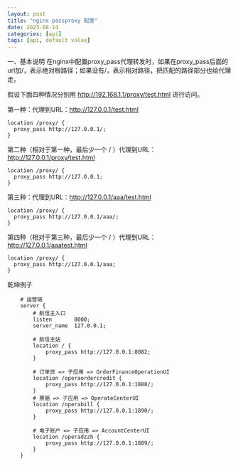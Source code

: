 ```yaml
---
layout: post
title: "nginx passproxy 配置"
date: 2023-08-14
categories: [api]
tags: [api, default value]
---
```

一、基本说明
在nginx中配置proxy_pass代理转发时，如果在proxy_pass后面的url加/，表示绝对根路径；如果没有/，表示相对路径，把匹配的路径部分也给代理走。

假设下面四种情况分别用 http://192.168.1.1/proxy/test.html 进行访问。


第一种：代理到URL：http://127.0.0.1/test.html
```
location /proxy/ {
  proxy_pass http://127.0.0.1/;
}
```

第二种（相对于第一种，最后少一个 / ）代理到URL：http://127.0.0.1/proxy/test.html

```
location /proxy/ {
  proxy_pass http://127.0.0.1;
}
```

第三种：代理到URL：http://127.0.0.1/aaa/test.html

```
location /proxy/ {
  proxy_pass http://127.0.0.1/aaa/;
}
```

第四种（相对于第三种，最后少一个 / ）代理到URL：http://127.0.0.1/aaatest.html

```
location /proxy/ {
  proxy_pass http://127.0.0.1/aaa;
}
```

乾坤例子
```
    # 运营端
    server {
        # 航信主入口
        listen       8000;
        server_name  127.0.0.1;

        # 航信主站
        location / {
            proxy_pass http://127.0.0.1:8082;
        }

        # 订单贷 => 子应用 => OrderFinanceOperationUI
        location /operaordercredit {
            proxy_pass http://127.0.0.1:1888/;
        }
        # 票据 => 子应用 => OperateCenterUI
        location /operabill {
            proxy_pass http://127.0.0.1:1890/;
        }

        # 电子账户 => 子应用 => AccountCenterUI
        location /operadzzh {
            proxy_pass http://127.0.0.1:1889/;
        }
    }
```
